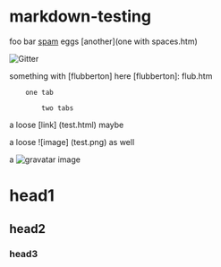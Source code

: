 # markdown-testing

foo bar [spam] eggs [another](one with spaces.htm)

[spam]: something-here

![Gitter](https://badges.gitter.im/Join%20Chat.svg "image title")

something with [flubberton] here
[flubberton]: flub.htm

```
	one tab

		two tabs
```

a loose [link]  (test.html) maybe

a loose ![image]  (test.png) as well

a ![gravatar](http://host.gravatar.com) image

 # head1

  ## head2

   ### head3
